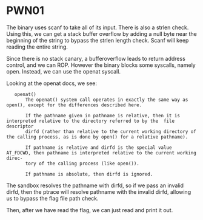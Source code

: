 # PWN01

The binary uses scanf to take all of its input. There is also a strlen check. Using this, we can get a stack buffer overflow by adding a null byte near the beginning of the string to bypass the strlen length check. Scanf will keep reading the entire string.

Since there is no stack canary, a bufferoverflow leads to return address control, and we can ROP. However the binary blocks some syscalls, namely open. Instead, we can use the openat syscall.

Looking at the openat docs, we see:

```
   openat()
       The openat() system call operates in exactly the same way as open(), except for the differences described here.

       If the pathname given in pathname is relative, then it is interpreted relative to the directory referred to by the  file  descriptor
       dirfd (rather than relative to the current working directory of the calling process, as is done by open() for a relative pathname).

       If pathname is relative and dirfd is the special value AT_FDCWD, then pathname is interpreted relative to the current working direc‐
       tory of the calling process (like open()).

       If pathname is absolute, then dirfd is ignored.
 ```
 
 The sandbox resolves the pathname with dirfd, so if we pass an invalid dirfd, then the ptrace will resolve pathname with the invalid dirfd, allowing us to bypass the flag file path check.
 
 Then, after we have read the flag, we can just read and print it out.
 
 
